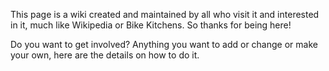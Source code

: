 ---
---


This page is a wiki created and maintained by all who visit it and interested in it, much like Wikipedia or Bike Kitchens. So thanks for being here!

Do you want to get involved? Anything you want to add or change or make your own, here are the details on how to do it.


